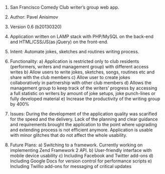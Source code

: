 1. San Francisco Comedy Club writer’s group web app.

2. Author: Pavel Anisimov

3. Version 0.6 (b20130320)

4. Application written on LAMP stack with PHP/MySQL on the back-end and HTML/CSS/JS(as jQuery) on the front-end. 

5. Intent:
Automate jokes, sketches and routines writing process.

5. Functionality: 
     a) Application is restricted only to club residents (performers, writers and management group) with different access writes
     b) Allow users to write jokes, sketches, songs, routines etc and share with the club members
     c) Allow user to create jokes collaboratively in partnership with other club members
     d) Allows the management group to keep track of the writers’ progress by accessing a full statistic on writers by amount of joke setups, joke punch-lines or fully developed material
     e) Increase the productivity of the writing group by 400%

6. Issues:
During the development of the application quality was scarified for the speed and the delivery. Lack of the planning and clear guidance and requirements brought the application to the point where upgrading and extending process is not efficient anymore. Application is usable with minor glitches that do not affect the whole usability.  

7. Future Plans:
     a) Switching to a framework. Currently working on implementing Zend Framework 2 API.
     b) User-friendly interface with mobile device usability
     c) Including Facebook and Twitter add-ons
     d) Including Google Docs for version control for performance scripts
     e) Including Twillio add-ons for messaging of critical updates

